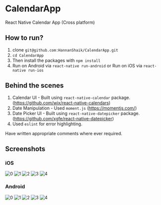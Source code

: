 # CalendarApp
React Native Calendar App (Cross platform)

## How to run?

1. clone `git@github.com:HannanShaik/CalendarApp.git`
2. `cd CalendarApp`
3. Then install the packages with `npm install`
4. Run on Android via `react-native run-android`
    or
   Run on iOS via `react-native run-ios`
   
## Behind the scenes

1. Calendar UI - Built using `react-native-calendar` package. (https://github.com/wix/react-native-calendars)
2. Date Manipulation - Used `moment.js` (https://momentjs.com/)
3. Date Picker UI - Built using `react-native-datepicker` package. (https://github.com/xgfe/react-native-datepicker)
4. Used `eslint` for error highlighting.

Have written appropriate comments where ever required.

## Screenshots

### iOS
![0](screenshots/ios/0.png)
![1](screenshots/ios/1.png)
![2](screenshots/ios/2.png)
![3](screenshots/ios/3.png)
![4](screenshots/ios/4.png)

### Android
![0](screenshots/android/0.png)
![1](screenshots/android/1.png)
![2](screenshots/android/2.png)
![3](screenshots/android/3.png)
![4](screenshots/android/4.png)
